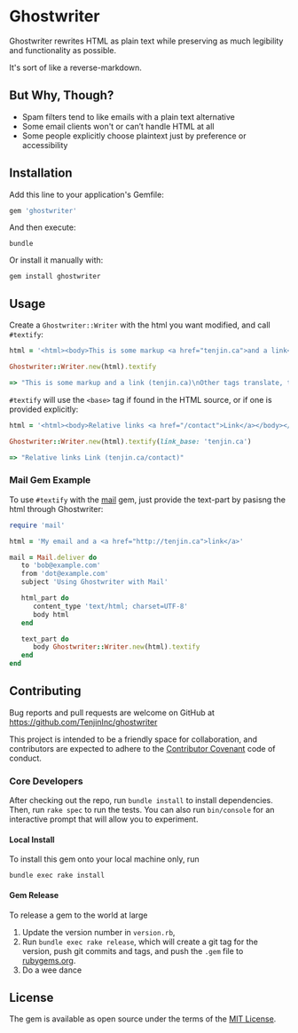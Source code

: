 # Ghostwriter

Ghostwriter rewrites HTML as plain text while preserving as much legibility and functionality as possible.

It's sort of like a reverse-markdown.

## But Why, Though?

* Spam filters tend to like emails with a plain text alternative
* Some email clients won't or can’t handle HTML at all
* Some people explicitly choose plaintext just by preference or accessibility

## Installation

Add this line to your application's Gemfile:

```ruby
gem 'ghostwriter'
```

And then execute:

    bundle

Or install it manually with:

    gem install ghostwriter

## Usage

Create a `Ghostwriter::Writer` with the html you want modified, and call `#textify`:

```ruby
html = '<html><body>This is some markup <a href="tenjin.ca">and a link</a><p>Other tags translate, too</p></body></html>'

Ghostwriter::Writer.new(html).textify

=> "This is some markup and a link (tenjin.ca)\nOther tags translate, too\n\n"

```

`#textify` will use the `<base>` tag if found in the HTML source, or if one is provided explicitly:

```ruby
html = '<html><body>Relative links <a href="/contact">Link</a></body></html>'

Ghostwriter::Writer.new(html).textify(link_base: 'tenjin.ca')

=> "Relative links Link (tenjin.ca/contact)"

```

### Mail Gem Example

To use `#textify` with the [mail](https://github.com/mikel/mail) gem, just provide the text-part by pasisng the html
through Ghostwriter:

```ruby
require 'mail'

html = 'My email and a <a href="http://tenjin.ca">link</a>'

mail = Mail.deliver do
   to 'bob@example.com'
   from 'dot@example.com'
   subject 'Using Ghostwriter with Mail'

   html_part do
      content_type 'text/html; charset=UTF-8'
      body html
   end

   text_part do
      body Ghostwriter::Writer.new(html).textify
   end
end

```

## Contributing

Bug reports and pull requests are welcome on GitHub at https://github.com/TenjinInc/ghostwriter

This project is intended to be a friendly space for collaboration, and contributors are expected to adhere to the
[Contributor Covenant](contributor-covenant.org) code of conduct.

### Core Developers

After checking out the repo, run `bundle install` to install dependencies. Then, run `rake spec` to run the tests. You
can also run `bin/console` for an interactive prompt that will allow you to experiment.

#### Local Install
To install this gem onto your local machine only, run 

`bundle exec rake install` 

#### Gem Release
To release a gem to the world at large

 1. Update the version number in `version.rb`,
 2. Run `bundle exec rake release`, 
    which will create a git tag for the version,
    push git commits and tags, 
    and push the `.gem` file to [rubygems.org](https://rubygems.org).
 3. Do a wee dance 

## License

The gem is available as open source under the terms of the [MIT License](http://opensource.org/licenses/MIT).
